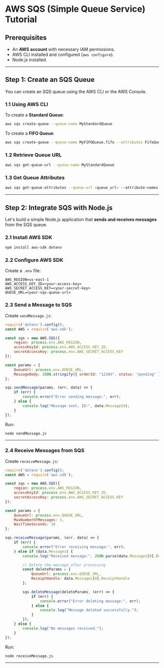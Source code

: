 # **AWS SQS (Simple Queue Service) Tutorial**

## **Prerequisites**
- An **AWS account** with necessary IAM permissions.
- AWS CLI installed and configured (`aws configure`).
- Node.js installed.

---

## **Step 1: Create an SQS Queue**
You can create an SQS queue using the AWS CLI or the AWS Console.

### **1.1 Using AWS CLI**
To create a **Standard Queue**:
```sh
aws sqs create-queue --queue-name MyStandardQueue
```

To create a **FIFO Queue**:
```sh
aws sqs create-queue --queue-name MyFIFOQueue.fifo --attributes FifoQueue=true
```

### **1.2 Retrieve Queue URL**
```sh
aws sqs get-queue-url --queue-name MyStandardQueue
```

### **1.3 Get Queue Attributes**
```sh
aws sqs get-queue-attributes --queue-url <queue_url> --attribute-names All
```

---

## **Step 2: Integrate SQS with Node.js**
Let's build a simple Node.js application that **sends and receives messages** from the SQS queue.

### **2.1 Install AWS SDK**
```sh
npm install aws-sdk dotenv
```

### **2.2 Configure AWS SDK**
Create a `.env` file:
```
AWS_REGION=us-east-1
AWS_ACCESS_KEY_ID=<your-access-key>
AWS_SECRET_ACCESS_KEY=<your-secret-key>
QUEUE_URL=<your-sqs-queue-url>
```

### **2.3 Send a Message to SQS**
Create `sendMessage.js`:
```javascript
require('dotenv').config();
const AWS = require('aws-sdk');

const sqs = new AWS.SQS({
    region: process.env.AWS_REGION,
    accessKeyId: process.env.AWS_ACCESS_KEY_ID,
    secretAccessKey: process.env.AWS_SECRET_ACCESS_KEY
});

const params = {
    QueueUrl: process.env.QUEUE_URL,
    MessageBody: JSON.stringify({ orderId: "12345", status: "pending" })
};

sqs.sendMessage(params, (err, data) => {
    if (err) {
        console.error("Error sending message:", err);
    } else {
        console.log("Message sent, ID:", data.MessageId);
    }
});
```
Run:
```sh
node sendMessage.js
```

---

### **2.4 Receive Messages from SQS**
Create `receiveMessage.js`:
```javascript
require('dotenv').config();
const AWS = require('aws-sdk');

const sqs = new AWS.SQS({
    region: process.env.AWS_REGION,
    accessKeyId: process.env.AWS_ACCESS_KEY_ID,
    secretAccessKey: process.env.AWS_SECRET_ACCESS_KEY
});

const params = {
    QueueUrl: process.env.QUEUE_URL,
    MaxNumberOfMessages: 1,
    WaitTimeSeconds: 10
};

sqs.receiveMessage(params, (err, data) => {
    if (err) {
        console.error("Error receiving message:", err);
    } else if (data.Messages) {
        console.log("Received message:", JSON.parse(data.Messages[0].Body));

        // Delete the message after processing
        const deleteParams = {
            QueueUrl: process.env.QUEUE_URL,
            ReceiptHandle: data.Messages[0].ReceiptHandle
        };

        sqs.deleteMessage(deleteParams, (err) => {
            if (err) {
                console.error("Error deleting message:", err);
            } else {
                console.log("Message deleted successfully.");
            }
        });
    } else {
        console.log("No messages received.");
    }
});
```
Run:
```sh
node receiveMessage.js
```

---

